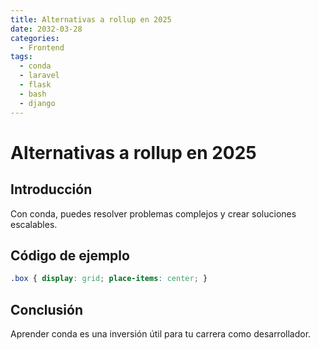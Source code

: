 ```yaml
---
title: Alternativas a rollup en 2025
date: 2032-03-28
categories:
  - Frontend
tags:
  - conda
  - laravel
  - flask
  - bash
  - django
---
```


# Alternativas a rollup en 2025

## Introducción

Con conda, puedes resolver problemas complejos y crear soluciones escalables.

## Código de ejemplo

```css
.box { display: grid; place-items: center; }
```

## Conclusión

Aprender conda es una inversión útil para tu carrera como desarrollador.
